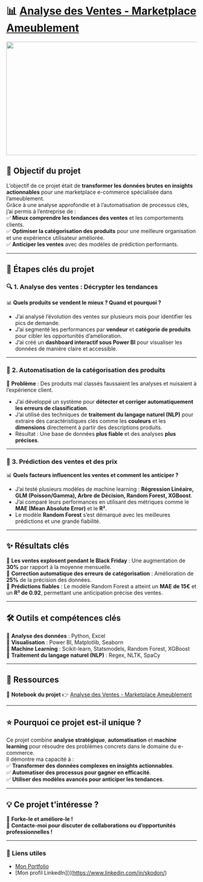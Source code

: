 # 📊 [Analyse des Ventes - Marketplace Ameublement](https://github.com/Samadkod/Cat-gorisation-de-produits/blob/main/Cat%C3%A9gorisation%20%26%20Extraction%20de%20caract%C3%A9ristiques%20de%20produits%20%C3%A0%20partir%20du%20texte..ipynb)

<p align="center">
  <img src="https://www.bedeo.fr/wp-content/uploads/2024/03/tof-ecommerce.jpg" width="1000" height="300" />
</p>

## 🚀 **Objectif du projet**  

L’objectif de ce projet était de **transformer les données brutes en insights actionnables** pour une marketplace e-commerce spécialisée dans l’ameublement.  
Grâce à une analyse approfondie et à l’automatisation de processus clés, j’ai permis à l’entreprise de :  
✅ **Mieux comprendre les tendances des ventes** et les comportements clients.  
✅ **Optimiser la catégorisation des produits** pour une meilleure organisation et une expérience utilisateur améliorée.  
✅ **Anticiper les ventes** avec des modèles de prédiction performants.  

---

## 📌 **Étapes clés du projet**  

### 🔍 **1. Analyse des ventes : Décrypter les tendances**  
📊 **Quels produits se vendent le mieux ? Quand et pourquoi ?**  
- J’ai analysé l’évolution des ventes sur plusieurs mois pour identifier les pics de demande.  
- J’ai segmenté les performances par **vendeur** et **catégorie de produits** pour cibler les opportunités d’amélioration.  
- J’ai créé un **dashboard interactif sous Power BI** pour visualiser les données de manière claire et accessible.  

---

### 🤖 **2. Automatisation de la catégorisation des produits**  
🎯 **Problème** : Des produits mal classés faussaient les analyses et nuisaient à l’expérience client.  
- J’ai développé un système pour **détecter et corriger automatiquement les erreurs de classification**.  
- J’ai utilisé des techniques de **traitement du langage naturel (NLP)** pour extraire des caractéristiques clés comme les **couleurs** et les **dimensions** directement à partir des descriptions produits.  
- Résultat : Une base de données **plus fiable** et des analyses **plus précises**.  

---

### 🔢 **3. Prédiction des ventes et des prix**  
📊 **Quels facteurs influencent les ventes et comment les anticiper ?**  
- J’ai testé plusieurs modèles de machine learning : **Régression Linéaire, GLM (Poisson/Gamma), Arbre de Décision, Random Forest, XGBoost**.  
- J’ai comparé leurs performances en utilisant des métriques comme le **MAE (Mean Absolute Error)** et le **R²**.  
- Le modèle **Random Forest** s’est démarqué avec les meilleures prédictions et une grande fiabilité.  

---

## ✨ **Résultats clés**  

📍 **Les ventes explosent pendant le Black Friday** : Une augmentation de **30%** par rapport à la moyenne mensuelle.  
📍 **Correction automatique des erreurs de catégorisation** : Amélioration de **25%** de la précision des données.  
📍 **Prédictions fiables** : Le modèle Random Forest a atteint un **MAE de 15€** et un **R² de 0.92**, permettant une anticipation précise des ventes.  

---

## 🛠️ **Outils et compétences clés**  

🔹 **Analyse des données** : Python, Excel  
🔹 **Visualisation** : Power BI, Matplotlib, Seaborn  
🔹 **Machine Learning** : Scikit-learn, Statsmodels, Random Forest, XGBoost  
🔹 **Traitement du langage naturel (NLP)** : Regex, NLTK, SpaCy  

---

## 📂 **Ressources**  

📌 **Notebook du projet** 👉 [Analyse des Ventes - Marketplace Ameublement](https://github.com/Samadkod/Cat-gorisation-de-produits/blob/main/Cat%C3%A9gorisation%20%26%20Extraction%20de%20caract%C3%A9ristiques%20de%20produits%20%C3%A0%20partir%20du%20texte..ipynb)  

---

## ⭐ **Pourquoi ce projet est-il unique ?**  

Ce projet combine **analyse stratégique**, **automatisation** et **machine learning** pour résoudre des problèmes concrets dans le domaine du e-commerce.  
Il démontre ma capacité à :  
✅ **Transformer des données complexes en insights actionnables**.  
✅ **Automatiser des processus pour gagner en efficacité**.  
✅ **Utiliser des modèles avancés pour anticiper les tendances**.  

---

## 💡 **Ce projet t’intéresse ?**  

🔄 **Forke-le et améliore-le !**  
📩 **Contacte-moi pour discuter de collaborations ou d’opportunités professionnelles !**  

---

### 🔗 **Liens utiles**  
- [Mon Portfolio](https://samadkod.github.io/)  
- [Mon profil LinkedIn][((https://www.linkedin.com/in/skodon/)
